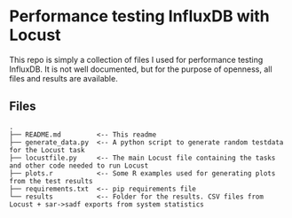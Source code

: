 # Performance testing InfluxDB with Locust
This repo is simply a collection of files I used for performance testing InfluxDB. It is not well documented, but for the purpose of openness, all files and results are available.
## Files
```
.
├── README.md         <-- This readme
├── generate_data.py  <-- A python script to generate random testdata for the Locust task
├── locustfile.py     <-- The main Locust file containing the tasks and other code needed to run Locust
├── plots.r           <-- Some R examples used for generating plots from the test results
├── requirements.txt  <-- pip requirements file
└── results           <-- Folder for the results. CSV files from Locust + sar->sadf exports from system statistics
```
